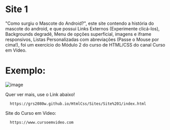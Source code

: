 # Site 1

"Como surgiu o Mascote do Android?", este site contendo a história do mascote do android, e que possui Links Externos (Experimente clicá-los), Backgrounds degradê, Menu de opções superficial, imagens e iframe responsivos, Listas Personalizadas com abreviações (Passe o Mouse por cima!), foi um exercício do Módulo 2 do curso de HTML/CSS do canal Curso em Vídeo.

# Exemplo:
![image](https://github.com/user-attachments/assets/6084ad88-8364-43f0-af7f-7dc86ce3b09c)


Quer ver mais, use o Link abaixo!

      https://grs2080w.github.io/HtmlCss/Sites/Site%201/index.html
Site do Curso em Vídeo: 

      https://www.cursoemvideo.com

